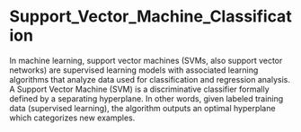 # Support_Vector_Machine_Classification
In machine learning, support vector machines (SVMs, also support vector networks) are supervised learning models with associated learning algorithms that analyze data used for classification and regression analysis. A Support Vector Machine (SVM) is a discriminative classifier formally defined by a separating hyperplane. In other words, given labeled training data (supervised learning), the algorithm outputs an optimal hyperplane which categorizes new examples.
